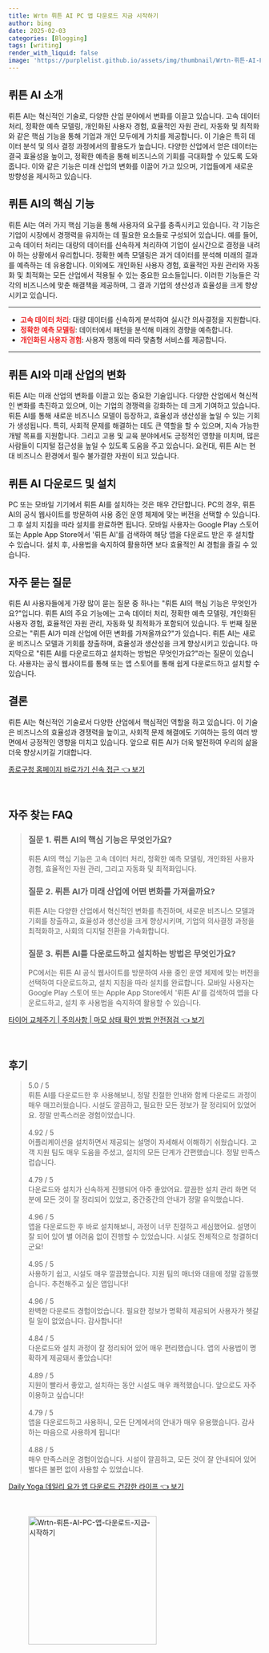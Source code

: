 ```yaml
---
title: Wrtn 뤼튼 AI PC 앱 다운로드 지금 시작하기
author: bing
date: 2025-02-03
categories: [Blogging]
tags: [writing]
render_with_liquid: false
image: 'https://purplelist.github.io/assets/img/thumbnail/Wrtn-뤼튼-AI-PC-앱-다운로드-지금-시작하기.webp'
---
```



<h2 id='AI_소개'>뤼튼 AI 소개</h2>

<p>뤼튼 AI는 혁신적인 기술로, 다양한 산업 분야에서 변화를 이끌고 있습니다. 고속 데이터 처리, 정확한 예측 모델링, 개인화된 사용자 경험, 효율적인 자원 관리, 자동화 및 최적화와 같은 핵심 기능을 통해 기업과 개인 모두에게 가치를 제공합니다. 이 기술은 특히 데이터 분석 및 의사 결정 과정에서의 활용도가 높습니다. 다양한 산업에서 얻은 데이터는 결국 효율성을 높이고, 정확한 예측을 통해 비즈니스의 기회를 극대화할 수 있도록 도와줍니다. 이와 같은 기능은 미래 산업의 변화를 이끌어 가고 있으며, 기업들에게 새로운 방향성을 제시하고 있습니다.</p>

<h2 id='핵심_기능'>뤼튼 AI의 핵심 기능</h2>

<p>뤼튼 AI는 여러 가지 핵심 기능을 통해 사용자의 요구를 충족시키고 있습니다. 각 기능은 기업이 시장에서 경쟁력을 유지하는 데 필요한 요소들로 구성되어 있습니다. 예를 들어, 고속 데이터 처리는 대량의 데이터를 신속하게 처리하여 기업이 실시간으로 결정을 내려야 하는 상황에서 유리합니다. 정확한 예측 모델링은 과거 데이터를 분석해 미래의 결과를 예측하는 데 유용합니다. 이외에도 개인화된 사용자 경험, 효율적인 자원 관리와 자동화 및 최적화는 모든 산업에서 적용될 수 있는 중요한 요소들입니다. 이러한 기능들은 각각의 비즈니스에 맞춘 해결책을 제공하며, 그 결과 기업의 생산성과 효율성을 크게 향상시키고 있습니다.</p>

<hr />

<ul>
    <li><b><span style="color: #ee2323;">고속 데이터 처리</span></b>: 대량 데이터를 신속하게 분석하여 실시간 의사결정을 지원합니다.</li>
    <li><b><span style="color: #ee2323;">정확한 예측 모델링</span></b>: 데이터에서 패턴을 분석해 미래의 경향을 예측합니다.</li>
    <li><b><span style="color: #ee2323;">개인화된 사용자 경험</span></b>: 사용자 행동에 따라 맞춤형 서비스를 제공합니다.</li>
</ul>

<hr />

<h2 id='산업_변화'>뤼튼 AI와 미래 산업의 변화</h2>

<p>뤼튼 AI는 미래 산업의 변화를 이끌고 있는 중요한 기술입니다. 다양한 산업에서 혁신적인 변화를 촉진하고 있으며, 이는 기업의 경쟁력을 강화하는 데 크게 기여하고 있습니다. 뤼튼 AI를 통해 새로운 비즈니스 모델이 등장하고, 효율성과 생산성을 높일 수 있는 기회가 생성됩니다. 특히, 사회적 문제를 해결하는 데도 큰 역할을 할 수 있으며, 지속 가능한 개발 목표를 지원합니다. 그리고 고용 및 교육 분야에서도 긍정적인 영향을 미치며, 많은 사람들이 디지털 접근성을 높일 수 있도록 도움을 주고 있습니다. 요컨대, 뤼튼 AI는 현대 비즈니스 환경에서 필수 불가결한 자원이 되고 있습니다.</p>

<h2 id='다운로드_및_설치'>뤼튼 AI 다운로드 및 설치</h2>

<p>PC 또는 모바일 기기에서 뤼튼 AI를 설치하는 것은 매우 간단합니다. PC의 경우, 뤼튼 AI의 공식 웹사이트를 방문하여 사용 중인 운영 체제에 맞는 버전을 선택할 수 있습니다. 그 후 설치 지침을 따라 설치를 완료하면 됩니다. 모바일 사용자는 Google Play 스토어 또는 Apple App Store에서 '뤼튼 AI'를 검색하여 해당 앱을 다운로드 받은 후 설치할 수 있습니다. 설치 후, 사용법을 숙지하여 활용하면 보다 효율적인 AI 경험을 즐길 수 있습니다.</p>

<h2 id='자주_묻는_질문'>자주 묻는 질문</h2>

<p>뤼튼 AI 사용자들에게 가장 많이 묻는 질문 중 하나는 "뤼튼 AI의 핵심 기능은 무엇인가요?"입니다. 뤼튼 AI의 주요 기능에는 고속 데이터 처리, 정확한 예측 모델링, 개인화된 사용자 경험, 효율적인 자원 관리, 자동화 및 최적화가 포함되어 있습니다. 두 번째 질문으로는 "뤼튼 AI가 미래 산업에 어떤 변화를 가져올까요?"가 있습니다. 뤼튼 AI는 새로운 비즈니스 모델과 기회를 창출하며, 효율성과 생산성을 크게 향상시키고 있습니다. 마지막으로 "뤼튼 AI를 다운로드하고 설치하는 방법은 무엇인가요?"라는 질문이 있습니다. 사용자는 공식 웹사이트를 통해 또는 앱 스토어를 통해 쉽게 다운로드하고 설치할 수 있습니다.</p>

<h2 id='결론'>결론</h2>

<p>뤼튼 AI는 혁신적인 기술로서 다양한 산업에서 핵심적인 역할을 하고 있습니다. 이 기술은 비즈니스의 효율성과 경쟁력을 높이고, 사회적 문제 해결에도 기여하는 등의 여러 방면에서 긍정적인 영향을 미치고 있습니다. 앞으로 뤼튼 AI가 더욱 발전하여 우리의 삶을 더욱 향상시키길 기대합니다.</p>


<p><a class="click-button" title="종로구청 홈페이지 바로가기 신속 접근" href="https://purplelist.github.io/posts/%EC%A2%85%EB%A1%9C%EA%B5%AC%EC%B2%AD-%ED%99%88%ED%8E%98%EC%9D%B4%EC%A7%80-%EB%B0%94%EB%A1%9C%EA%B0%80%EA%B8%B0-%EC%8B%A0%EC%86%8D-%EC%A0%91%EA%B7%BC/" rel="dofollow">종로구청 홈페이지 바로가기 신속 접근 👈 보기</a></p><br>
<h2 id='자주_찾는_FAQ'>자주 찾는 FAQ</h2>
<div itemscope="" itemtype="https://schema.org/FAQPage"> 
<blockquote> 
<div itemscope="" itemprop="mainEntity" itemtype="https://schema.org/Question"> 
<h3 itemprop="name">질문 1. 뤼튼 AI의 핵심 기능은 무엇인가요?</h3> 
<div itemscope="" itemprop="acceptedAnswer" itemtype="https://schema.org/Answer"> 
<span itemprop="text"> 
<p>뤼튼 AI의 핵심 기능은 고속 데이터 처리, 정확한 예측 모델링, 개인화된 사용자 경험, 효율적인 자원 관리, 그리고 자동화 및 최적화입니다.</p> 
</span> 
</div> 
</div> 

<div itemscope="" itemprop="mainEntity" itemtype="https://schema.org/Question"> 
<h3 itemprop="name">질문 2. 뤼튼 AI가 미래 산업에 어떤 변화를 가져올까요?</h3> 
<div itemscope="" itemprop="acceptedAnswer" itemtype="https://schema.org/Answer"> 
<span itemprop="text"> 
<p>뤼튼 AI는 다양한 산업에서 혁신적인 변화를 촉진하며, 새로운 비즈니스 모델과 기회를 창출하고, 효율성과 생산성을 크게 향상시키며, 기업의 의사결정 과정을 최적화하고, 사회의 디지털 전환을 가속화합니다.</p> 
</span> 
</div> 
</div> 

<div itemscope="" itemprop="mainEntity" itemtype="https://schema.org/Question"> 
<h3 itemprop="name">질문 3. 뤼튼 AI를 다운로드하고 설치하는 방법은 무엇인가요?</h3> 
<div itemscope="" itemprop="acceptedAnswer" itemtype="https://schema.org/Answer"> 
<span itemprop="text"> 
<p>PC에서는 뤼튼 AI 공식 웹사이트를 방문하여 사용 중인 운영 체제에 맞는 버전을 선택하여 다운로드하고, 설치 지침을 따라 설치를 완료합니다. 모바일 사용자는 Google Play 스토어 또는 Apple App Store에서 '뤼튼 AI'를 검색하여 앱을 다운로드하고, 설치 후 사용법을 숙지하여 활용할 수 있습니다.</p> 
</span> 
</div> 
</div> 
</blockquote> 
</div>
<p><a class="click-button" title="타이어 교체주기 | 주의사항 | 마모 상태 확인 방법 안전점검" href="https://purplelist.github.io/posts/%ED%83%80%EC%9D%B4%EC%96%B4-%EA%B5%90%EC%B2%B4%EC%A3%BC%EA%B8%B0-%EC%A3%BC%EC%9D%98%EC%82%AC%ED%95%AD-%EB%A7%88%EB%AA%A8-%EC%83%81%ED%83%9C-%ED%99%95%EC%9D%B8-%EB%B0%A9%EB%B2%95-%EC%95%88%EC%A0%84%EC%A0%90%EA%B2%80/" rel="dofollow">타이어 교체주기 | 주의사항 | 마모 상태 확인 방법 안전점검 👈 보기</a></p><br>
<h2 id='후기'>후기</h2>
<div itemscope itemtype="https://schema.org/Product">
  <blockquote>
  <div itemprop="review" itemscope itemtype="https://schema.org/Review">
      <div itemprop="reviewRating" itemscope itemtype="https://schema.org/Rating"> <span itemprop="ratingValue">5.0</span> / <span itemprop="bestRating">5</span> </div>
      <span itemprop="reviewBody">뤼튼 AI를 다운로드한 후 사용해보니, 정말 친절한 안내와 함께 다운로드 과정이 매우 매끄러웠습니다. 시설도 깔끔하고, 필요한 모든 정보가 잘 정리되어 있었어요. 정말 만족스러운 경험이었습니다.</span>
  </div>
  <br>
  <div itemprop="review" itemscope itemtype="https://schema.org/Review">
      <div itemprop="reviewRating" itemscope itemtype="https://schema.org/Rating"> <span itemprop="ratingValue">4.92</span> / <span itemprop="bestRating">5</span> </div>
      <span itemprop="reviewBody">어플리케이션을 설치하면서 제공되는 설명이 자세해서 이해하기 쉬웠습니다. 고객 지원 팀도 매우 도움을 주셨고, 설치의 모든 단계가 간편했습니다. 정말 만족스럽습니다.</span>
  </div>
  <br>
  <div itemprop="review" itemscope itemtype="https://schema.org/Review">
      <div itemprop="reviewRating" itemscope itemtype="https://schema.org/Rating"> <span itemprop="ratingValue">4.79</span> / <span itemprop="bestRating">5</span> </div>
      <span itemprop="reviewBody">다운로드와 설치가 신속하게 진행되어 아주 좋았어요. 깔끔한 설치 관리 화면 덕분에 모든 것이 잘 정리되어 있었고, 중간중간의 안내가 정말 유익했습니다.</span>
  </div>
  <br>
  <div itemprop="review" itemscope itemtype="https://schema.org/Review">
      <div itemprop="reviewRating" itemscope itemtype="https://schema.org/Rating"> <span itemprop="ratingValue">4.96</span> / <span itemprop="bestRating">5</span> </div>
      <span itemprop="reviewBody">앱을 다운로드한 후 바로 설치해보니, 과정이 너무 친절하고 세심했어요. 설명이 잘 되어 있어 별 어려움 없이 진행할 수 있었습니다. 시설도 전체적으로 청결하더군요!</span>
  </div>
  <br>
  <div itemprop="review" itemscope itemtype="https://schema.org/Review">
      <div itemprop="reviewRating" itemscope itemtype="https://schema.org/Rating"> <span itemprop="ratingValue">4.95</span> / <span itemprop="bestRating">5</span> </div>
      <span itemprop="reviewBody">사용하기 쉽고, 시설도 매우 깔끔했습니다. 지원 팀의 매너와 대응에 정말 감동했습니다. 추천해주고 싶은 앱입니다!</span>
  </div>
  <br>
  <div itemprop="review" itemscope itemtype="https://schema.org/Review">
      <div itemprop="reviewRating" itemscope itemtype="https://schema.org/Rating"> <span itemprop="ratingValue">4.96</span> / <span itemprop="bestRating">5</span> </div>
      <span itemprop="reviewBody">완벽한 다운로드 경험이었습니다. 필요한 정보가 명확히 제공되어 사용자가 헷갈릴 일이 없었습니다. 감사합니다!</span>
  </div>
  <br>
  <div itemprop="review" itemscope itemtype="https://schema.org/Review">
      <div itemprop="reviewRating" itemscope itemtype="https://schema.org/Rating"> <span itemprop="ratingValue">4.84</span> / <span itemprop="bestRating">5</span> </div>
      <span itemprop="reviewBody">다운로드와 설치 과정이 잘 정리되어 있어 매우 편리했습니다. 앱의 사용법이 명확하게 제공돼서 좋았습니다!</span>
  </div>
  <br>
  <div itemprop="review" itemscope itemtype="https://schema.org/Review">
      <div itemprop="reviewRating" itemscope itemtype="https://schema.org/Rating"> <span itemprop="ratingValue">4.89</span> / <span itemprop="bestRating">5</span> </div>
      <span itemprop="reviewBody">지원이 빨라서 좋았고, 설치하는 동안 시설도 매우 쾌적했습니다. 앞으로도 자주 이용하고 싶습니다!</span>
  </div>
  <br>
  <div itemprop="review" itemscope itemtype="https://schema.org/Review">
      <div itemprop="reviewRating" itemscope itemtype="https://schema.org/Rating"> <span itemprop="ratingValue">4.79</span> / <span itemprop="bestRating">5</span> </div>
      <span itemprop="reviewBody">앱을 다운로드하고 사용하니, 모든 단계에서의 안내가 매우 유용했습니다. 감사하는 마음으로 사용하게 됩니다!</span>
  </div>
  <br>
  <div itemprop="review" itemscope itemtype="https://schema.org/Review">
      <div itemprop="reviewRating" itemscope itemtype="https://schema.org/Rating"> <span itemprop="ratingValue">4.88</span> / <span itemprop="bestRating">5</span> </div>
      <span itemprop="reviewBody">매우 만족스러운 경험이었습니다. 시설이 깔끔하고, 모든 것이 잘 안내되어 있어 별다른 불편 없이 사용할 수 있었습니다.</span>
  </div>
  </blockquote>
</div>
<p><a class="click-button" title="Daily Yoga 데일리 요가 앱 다운로드 건강한 라이프" href="https://purplelist.github.io/posts/Daily-Yoga-%EB%8D%B0%EC%9D%BC%EB%A6%AC-%EC%9A%94%EA%B0%80-%EC%95%B1-%EB%8B%A4%EC%9A%B4%EB%A1%9C%EB%93%9C-%EA%B1%B4%EA%B0%95%ED%95%9C-%EB%9D%BC%EC%9D%B4%ED%94%84/" rel="dofollow">Daily Yoga 데일리 요가 앱 다운로드 건강한 라이프 👈 보기</a></p><br>
<figure class="image"><img src="https://purplelist.github.io/assets/img/thumbnail/Wrtn-뤼튼-AI-PC-앱-다운로드-지금-시작하기.webp" alt="Wrtn-뤼튼-AI-PC-앱-다운로드-지금-시작하기" width="256" height="256"></figure>